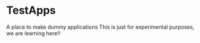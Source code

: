 # TestApps
A place to make dummy applications
This is just for experimental purposes, we are learning here!!
